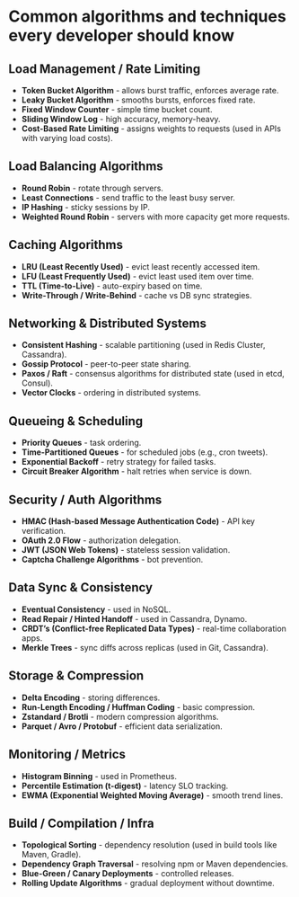 # Common algorithms and techniques every developer should know

## Load Management / Rate Limiting

- **Token Bucket Algorithm** - allows burst traffic, enforces average rate.
- **Leaky Bucket Algorithm** - smooths bursts, enforces fixed rate.
- **Fixed Window Counter** - simple time bucket count.
- **Sliding Window Log** - high accuracy, memory-heavy.
- **Cost-Based Rate Limiting** - assigns weights to requests (used in APIs with varying load costs).

## Load Balancing Algorithms

- **Round Robin** - rotate through servers.
- **Least Connections** - send traffic to the least busy server.
- **IP Hashing** - sticky sessions by IP.
- **Weighted Round Robin** - servers with more capacity get more requests.

## Caching Algorithms

- **LRU (Least Recently Used)** - evict least recently accessed item.
- **LFU (Least Frequently Used)** - evict least used item over time.
- **TTL (Time-to-Live)** - auto-expiry based on time.
- **Write-Through / Write-Behind** - cache vs DB sync strategies.

## Networking & Distributed Systems

- **Consistent Hashing** - scalable partitioning (used in Redis Cluster, Cassandra).
- **Gossip Protocol** - peer-to-peer state sharing.
- **Paxos / Raft** - consensus algorithms for distributed state (used in etcd, Consul).
- **Vector Clocks** - ordering in distributed systems.

## Queueing & Scheduling

- **Priority Queues** - task ordering.
- **Time-Partitioned Queues** - for scheduled jobs (e.g., cron tweets).
- **Exponential Backoff** - retry strategy for failed tasks.
- **Circuit Breaker Algorithm** - halt retries when service is down.

## Security / Auth Algorithms

- **HMAC (Hash-based Message Authentication Code)** - API key verification.
- **OAuth 2.0 Flow** - authorization delegation.
- **JWT (JSON Web Tokens)** - stateless session validation.
- **Captcha Challenge Algorithms** - bot prevention.

## Data Sync & Consistency

- **Eventual Consistency** - used in NoSQL.
- **Read Repair / Hinted Handoff** - used in Cassandra, Dynamo.
- **CRDT’s (Conflict-free Replicated Data Types)** - real-time collaboration apps.
- **Merkle Trees** - sync diffs across replicas (used in Git, Cassandra).

## Storage & Compression

- **Delta Encoding** - storing differences.
- **Run-Length Encoding / Huffman Coding** - basic compression.
- **Zstandard / Brotli** - modern compression algorithms.
- **Parquet / Avro / Protobuf** - efficient data serialization.

## Monitoring / Metrics

- **Histogram Binning** - used in Prometheus.
- **Percentile Estimation (t-digest)** - latency SLO tracking.
- **EWMA (Exponential Weighted Moving Average)** - smooth trend lines.

## Build / Compilation / Infra

- **Topological Sorting** - dependency resolution (used in build tools like Maven, Gradle).
- **Dependency Graph Traversal** - resolving npm or Maven dependencies.
- **Blue-Green / Canary Deployments** - controlled releases.
- **Rolling Update Algorithms** - gradual deployment without downtime.
